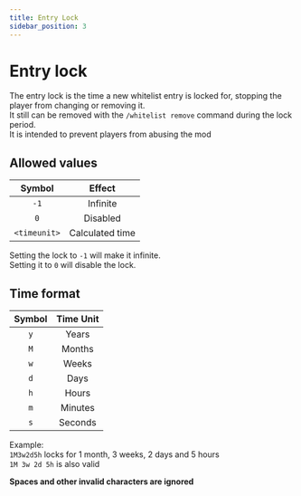 ```yaml
---
title: Entry Lock
sidebar_position: 3
---
```


# Entry lock

The entry lock is the time a new whitelist entry is locked for, stopping the player from changing or removing it.  
It still can be removed with the `/whitelist remove` command during the lock period.  
It is intended to prevent players from abusing the mod

## Allowed values

|    Symbol    |     Effect      |
|:------------:|:---------------:|
|     `-1`     |    Infinite     |
|     `0`      |    Disabled     |
| `<timeunit>` | Calculated time |

Setting the lock to `-1` will make it infinite.  
Setting it to `0` will disable the lock.

## Time format

| Symbol | Time Unit |
|:------:|:---------:|
|  `y`   |   Years   |
|  `M`   |  Months   |
|  `w`   |   Weeks   |
|  `d`   |   Days    |
|  `h`   |   Hours   |
|  `m`   |  Minutes  |
|  `s`   |  Seconds  |

Example:  
`1M3w2d5h` locks for 1 month, 3 weeks, 2 days and 5 hours  
`1M 3w 2d 5h` is also valid

**Spaces and other invalid characters are ignored**
